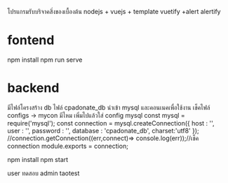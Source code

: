 โปรแกรมรับบริจาคสิ่งของเบื้องต้น nodejs + vuejs +  template vuetify +alert alertify

# fontend
npm install
npm run serve

# backend
มีไฟล์โครงสร้าง db ไฟล์ cpadonate_db นำเข้า mysql และคอนเนคเพื่อใช้งาน
เช็คไฟล์ configs -> mycon มีไหม เพิ่มไปแล้วใส่ config mysql
const mysql = require('mysql');
const connection  = mysql.createConnection({
  host            : '',
  user            : '',
  password        : '',
  database        : 'cpadonate_db',
  charset:'utf8'
});
//connection.getConnection((err,connect)=> console.log(err));//เช็ค connection 
module.exports = connection;

npm install 
npm start



user ทดสอบ admin taotest

